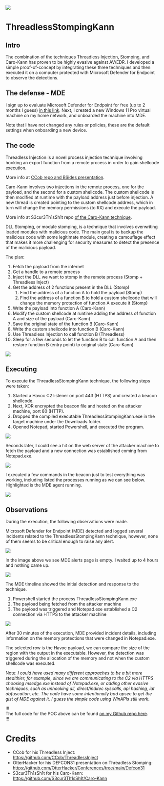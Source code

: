 ![](imgs/threadlessstompingkann/banner.png)

# ThreadlessStompingKann

## Intro
The combination of the techniques Threadless Injection, Stomping, and Caro-Kann has proven to be highly evasive against AV/EDR. I developed a simple proof-of-concept by integrating these three techniques and then executed it on a computer protected with Microsoft Defender for Endpoint to observe the detections.

## The defense - MDE
I sign up to evaluate Microsoft Defender for Endpoint for free (up to 2 months I guess) [in this link](https://learn.microsoft.com/en-us/microsoft-365/security/defender-endpoint/evaluate-mde?view=o365-worldwide). Next, I created a new Windows 11 Pro virtual machine on my home network, and onboarded the machine into MDE.

Note that I have not changed any rules or policies, these are the default settings when onboarding a new device.

## The code
Threadless Injection is a novel process injection technique involving hooking an export function from a remote process in order to gain shellcode execution.

More info at [CCob repo and BSides presentation](https://github.com/CCob/ThreadlessInject).

Caro-Kann involves two injections in the remote process, one for the payload, and the second for a custom shellcode. The custom shellcode is then modified at runtime with the payload address just before injection. A new thread is created pointing to the custom shellcode address, which in turn will change the memory permissions (to RX) and execute the payload.

More info at S3cur3Th1sSh1t repo [of the Caro-Kann technique](https://github.com/S3cur3Th1sSh1t/Caro-Kann#caro-kann).

DLL Stomping, or module stomping, is a technique that involves overwriting loaded modules with malicious code. The main goal is to backup the malicious code with some legitimate module, creating a camouflage effect that makes it more challenging for security measures to detect the presence of the malicious payload.

The plan:
1. Fetch the payload from the internet
2. Get a handle to a remote process
3. Inject the DLL we want to stomp in the remote process (Stomp + Threadless Inject)
4. Get the address of 2 functions present in the DLL (Stomp)
    1. Find the address of a function A to hold the payload (Stomp)
    2. Find the address of a function B to hold a custom shellcode that will change the memory protection of function A execute it (Stomp)
5. Write the payload into function A (Caro-Kann)
6. Modify the custom shellcode at runtime adding the address of function A and size of the payload (Caro-Kann)
7. Save the original state of the function B (Caro-Kann)
8. Write the custom shellcode into function B (Caro-Kann)
9. Use Threadless Injection to call function B (Threadless)
10. Sleep for a few seconds to let the function B to call function A and then restore function B (entry point) to original state (Caro-Kann)

![](imgs/threadlessstompingkann/ThreadlessStompingKann.gif)

## Executing
To execute the ThreadlessStompingKann technique, the following steps were taken:
1. Started a Havoc C2 listener on port 443 (HTTPS) and created a beacon shellcode. 
2. Next, XOR encrypted the beacon file and hosted on the attacker machine, port 80 (HTTP). 
3. Dropped the compiled executable ThreadlessStompingKann.exe in the target machine under the Downloads folder. 
4. Opened Notepad, started Powershell, and executed the program.

![](imgs/threadlessstompingkann/1-Running.png)

Seconds later, I could see a hit on the web server of the attacker machine to fetch the payload and a new connection was established coming from Notepad.exe.

![](imgs/threadlessstompingkann/2-Havoc.png)

I executed a few commands in the beacon just to test everything was working, including listed the processes running as we can see below. Highlighted is the MDE agent running.

![](imgs/threadlessstompingkann/2-Havoc-processes.png)

## Observations

During the execution, the following observations were made.

Microsoft Defender for Endpoint (MDE) detected and logged several incidents related to the ThreadlessStompingKann technique, however, none of them seems to be critical enough to raise any alert.

![](imgs/threadlessstompingkann/4-MDEIncidents.png)

In the image above we see MDE alerts page is empty. I waited up to 4 hours and nothing came up.

![](imgs/threadlessstompingkann/3-MDETimeline.png)

The MDE timeline showed the initial detection and response to the technique.

1. Powershell started the process ThreadlessStompingKann.exe
2. The payload being fetched from the attacker machine
3. The payload was triggered and Notepad.exe established a C2 connection via HTTPS to the attacker machine

![](imgs/threadlessstompingkann/3-MDETimeline_Protections.png)

After 30 minutes of the execution, MDE provided incident details, including information on the memory protections that were changed in Notepad.exe. 

The selected row is the Havoc payload, we can compare the size of the region with the output in the executable. However, the detection was triggered during the allocation of the memory and not when the custom shellcode was executed.


Note:
*I could have used many different approaches to be a bit more stealthier, for example, since we are communicating to the C2 via HTTPS choosing msedge.exe instead of Notepad.exe, or adding other evasive techniques, such as unhooking dll, direct/indirec syscalls, api hashing, iat obfuscation, etc. The code have some intentionally bad opsec to get the gist of MDE against it. I guess the simple code using WinAPIs still work.*


!!!  
The full code for the POC above can be found [on my Github repo here](https://github.com/caueb/ThreadlessStompingKann).   
!!!



# Credits
- CCob for his Threadless Inject: https://github.com/CCob/ThreadlessInject
- OtterHacker for his DEFCON31 presentation on Threadless Stomping: https://github.com/OtterHacker/Conferences/tree/main/Defcon31
- S3cur3Th1sSh1t for his Caro-Kann: https://github.com/S3cur3Th1sSh1t/Caro-Kann